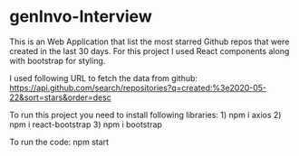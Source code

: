 # genInvo-Interview

This is an Web Application that list the most starred Github repos that were created in the last 30 days. 
For this project I used React components along with bootstrap for styling. 

I used following URL to fetch the data from github: https://api.github.com/search/repositories?q=created:%3e2020-05-22&sort=stars&order=desc

 
To run this project you need to install following libraries: 
      1) npm i axios 
      2) npm i react-bootstrap
      3) npm i bootstrap
     
To run the code: 
    npm start 
    
   

